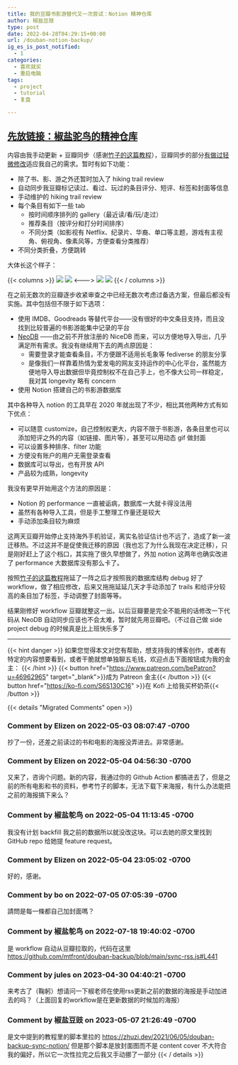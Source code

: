 ```yaml
---
title: 我的豆瓣书影游替代又一次尝试：Notion 精神仓库
author: 椒盐豆豉
type: post
date: 2022-04-28T04:29:15+00:00
url: /douban-notion-backup/
ig_es_is_post_notified:
  - 1
categories:
  - 喜欢就买
  - 重启电脑
tags:
  - project
  - tutorial
  - 复盘

---
```


## [先放链接：椒盐驼鸟的精神仓库](https://www.notion.so/2485c762efe040b988531aaa3e45ad25)

内容由我手动更新 + 豆瓣同步（感谢[竹子的这篇教程](https://zhuzi.dev/2021/06/05/douban-backup-sync-notion/)），豆瓣同步的部分[有做过轻微修改](https://github.com/mtfront/douban-backup)适应我自己的需求。暂时有如下功能：

- 除了书、影、游之外还暂时加入了 hiking trail review
- 自动同步我豆瓣标记读过、看过、玩过的条目评分、短评、标签和封面等信息
- 手动维护的 hiking trail review
- 每个条目有如下一些 tab
    - 按时间顺序排列的 gallery（最近读/看/玩/走过）
    - 推荐条目（按评分和打分时间排序）
    - 不同分类（如影视有 Netflix、纪录片、华裔、单口等主题，游戏有主视角、俯视角、像素风等，方便查看分类推荐）
- 不同分类折叠，方便跳转


大体长这个样子：
<!--more-->
{{< columns >}}
![](https://s3.nl-ams.scw.cloud/mtfront-blog/2022/04/Screen-Shot-2022-04-27-at-9.12.19-PM.png)
![](https://s3.nl-ams.scw.cloud/mtfront-blog/2022/04/Screen-Shot-2022-04-27-at-9.20.38-PM.png)
<--->
![](https://s3.nl-ams.scw.cloud/mtfront-blog/2022/04/Screen-Shot-2022-04-27-at-9.20.17-PM.png)
![](https://s3.nl-ams.scw.cloud/mtfront-blog/2022/04/Screen-Shot-2022-04-27-at-9.21.12-PM.png)
{{< / columns >}}

在之前无数次的豆瓣逐步收紧审查之中已经无数次考虑过备选方案，但最后都没有实施。其中包括但不限于如下选项：

- 使用 IMDB、Goodreads 等替代平台——没有很好的中文条目支持，而且没找到比较普遍的书影游能集中记录的平台
- [NeoDB](https://about.neodb.social/doc/howto/) ——由之前不开放注册的 NiceDB 而来，可以方便地导入导出，几乎满足所有需求。我没有继续用下去的两点原因是：
    - 需要登录才能查看条目，不方便跟不适用长毛象等 fediverse 的朋友分享
    - 是像我们一样靠着热情为爱发电的网友支持运作的中心化平台，虽然能方便地导入导出数据但毕竟控制权不在自己手上，也不像大公司一样稳定，我对其 longevity 略有 concern
- 使用 Notion 搭建自己的书影游数据库

其中各种导入 notion 的工具早在 2020 年就出现了不少，相比其他两种方式有如下优点：

- 可以随意 customize，自己控制权更大，内容不限于书影游，各条目里也可以添加短评之外的内容（如链接、图片等），甚至可以用动态 gif 做封面
- 可以设置多种排序、filter 功能
- 方便没有账户的用户无需登录查看
- 数据库可以导出，也有开放 API
- 产品较为成熟，longevity

我没有更早开始用这个方法的原因是：

- Notion 的 performance 一直被诟病，数据库一大就卡得没法用
- 虽然有各种导入工具，但是手工整理工作量还是较大
- 手动添加条目较为麻烦

这两天豆瓣开始停止支持海外手机验证，离实名验证估计也不远了，造成了新一波迁移热。不过这并不是促使我迁移的原因（我也忘了为什么我现在决定迁移），只是刚好赶上了这个档口，其实拖了很久早想做了，外加 notion 这两年也确实改进了 performance 大数据库没有那么卡了。

按照[竹子的这篇教程](https://zhuzi.dev/2021/06/05/douban-backup-sync-notion/)拖延了一阵之后才按照我的数据库结构 debug 好了 workflow，做了相应修改，后来又拖拖延延几天才手动添加了 trails 和给评分较高的条目加了标签，手动调整了封面等等。

结果刚修好 workflow 豆瓣就整这一出。以后豆瓣要是完全不能用的话修改一下代码从 NeoDB 自动同步应该也不会太难，暂时就先用豆瓣吧。（不过自己做 side project debug 的时候真是比上班快乐多了

---
{{< hint danger >}}
如果您觉得本文对您有帮助，想支持我的博客创作，或者有特定的内容想要看到，或者干脆就想单独聊五毛钱，欢迎点击下面按钮成为我的金主：
{{< /hint >}}
{{< button href="https://www.patreon.com/bePatron?u=46962965" target="_blank">}}成为 Patreon 金主{{< /button >}}
{{< button href="https://ko-fi.com/S6S130C16" >}}在 Kofi 上给我买杯奶茶{{< /button >}}

{{< details "Migrated Comments" open >}}

### Comment by Elizen on 2022-05-03 08:07:47 -0700
抄了一份，还差之前读过的书和电影的海报没弄进去。非常感谢。

### Comment by Elizen on 2022-05-04 04:56:30 -0700
又来了，咨询个问题。新的内容，我通过你的 Github Action 都搞进去了，但是之前的所有电影和书的资料，参考竹子的脚本，无法下载下来海报，有什么办法能把之前的海报搞下来么？

### Comment by 椒盐鸵鸟 on 2022-05-04 11:13:45 -0700
我没有计划 backfill 我之前的数据所以就没改这块。可以去她的原文里找到 GitHub repo 给她提 feature request。

### Comment by Elizen on 2022-05-04 23:05:02 -0700
好的，感谢。

### Comment by bo on 2022-07-05 07:05:39 -0700
請問是每一條都自己加封面嗎？

### Comment by 椒盐鸵鸟 on 2022-07-18 19:40:02 -0700
是 workflow 自动从豆瓣拉取的，代码在这里 <a href="https://github.com/mtfront/douban-backup/blob/main/sync-rss.js#L441" rel="nofollow ugc">https://github.com/mtfront/douban-backup/blob/main/sync-rss.js#L441</a>

### Comment by jules on 2023-04-30 04:40:21 -0700
来考古了（鞠躬）想请问一下椒老师在使用rss更新之前的数据的海报是手动加进去的吗？（上面回复的workflow是在更新数据的时候加的海报）

### Comment by 椒盐豆豉 on 2023-05-07 21:26:49 -0700
是文中提到的教程里的脚本里拉的 <a href="https://zhuzi.dev/2021/06/05/douban-backup-sync-notion/" rel="nofollow ugc">https://zhuzi.dev/2021/06/05/douban-backup-sync-notion/</a> 但是那个脚本是放封面图而不是 content cover 不大符合我的偏好，所以它一次性拉完之后我又手动挪了一部分
{{< / details >}}
